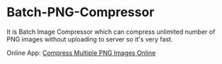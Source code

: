 # Batch-PNG-Compressor
It is Batch Image Compressor which can compress unlimited number of PNG images without uploading to server so it's very fast.

Online App: <a href="http://localhost:8080/phototools/compress-multiple-png-images/">Compress Multiple PNG Images Online</a>

